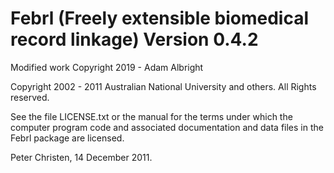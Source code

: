 # Febrl (Freely extensible biomedical record linkage) Version 0.4.2



Modified work Copyright 2019 - Adam Albright 

Copyright 2002 - 2011 Australian National University and others.
All Rights reserved.

See the file LICENSE.txt or the manual for the terms under which
the computer program code and associated documentation and data files
in the Febrl package are licensed.


Peter Christen, 14 December 2011.
